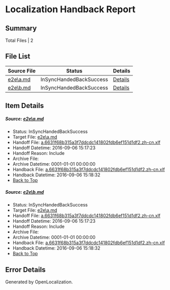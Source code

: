 # <a name='report-top'></a> Localization Handback Report

## Summary
 Total Files | 2

## File List
 Source File | Status | Details 
 ----------- | ------ | ------- 
 [e2e\a.md](https://github.com/OpenLocalizationTestOrg/ol-test0/blob/a72fcfa1e9d351cfe847c3a15ce311c9913c1823/e2e/a.md) | InSyncHandedBackSuccess | [Details](#d07589824d6fff582dd1f23f56e03783a03ed2a51)
 [e2e\b.md](https://github.com/OpenLocalizationTestOrg/ol-test0/blob/a72fcfa1e9d351cfe847c3a15ce311c9913c1823/e2e/b.md) | InSyncHandedBackSuccess | [Details](#d07589824d6fff582dd1f23f56e03783a03ed2a52)

## Item Details
##### <a name='d07589824d6fff582dd1f23f56e03783a03ed2a51'></a> Source: [e2e\a.md](https://github.com/OpenLocalizationTestOrg/ol-test0/blob/a72fcfa1e9d351cfe847c3a15ce311c9913c1823/e2e/a.md)
* Status: InSyncHandedBackSuccess
* Target File: [e2e\a.md](https://github.com/OpenLocalizationTestOrg/ol-test0-zhcn/blob/2e86bdc44699b1209d80cedc5904ec2c4ad29e1f/e2e/a.md)
* Handoff File: [a.6631f68b315a3f7ddcdc141802fdb6ef151d1df2.zh-cn.xlf](https://github.com/OpenLocalizationTestOrg/ol-test0-handoff/blob/7c297b59ab96e8fda20c44b947131789e8240884/ol-handoff/OpenLocalizationTestOrg/ol-test0-zhcn/ci/ht/a.6631f68b315a3f7ddcdc141802fdb6ef151d1df2.zh-cn.xlf)
* Handoff Datetime: 2016-09-06 15:17:23
* Handoff Reason: Include
* Archive File: 
* Archive Datetime: 0001-01-01 00:00:00
* Handback File: [a.6631f68b315a3f7ddcdc141802fdb6ef151d1df2.zh-cn.xlf](https://github.com/OpenLocalizationTestOrg/ol-test0-handback/blob/07ddf29de87a28a9bf2a5deef8ba8855c9c23456/ol-handback/OpenLocalizationTestOrg/ol-test0-zhcn/ci/ht/a.6631f68b315a3f7ddcdc141802fdb6ef151d1df2.zh-cn.xlf)
* Handback Datetime: 2016-09-06 15:18:32
* [Back to Top](#report-top)

##### <a name='d07589824d6fff582dd1f23f56e03783a03ed2a52'></a> Source: [e2e\b.md](https://github.com/OpenLocalizationTestOrg/ol-test0/blob/a72fcfa1e9d351cfe847c3a15ce311c9913c1823/e2e/b.md)
* Status: InSyncHandedBackSuccess
* Target File: [e2e\a.md](https://github.com/OpenLocalizationTestOrg/ol-test0-zhcn/blob/2e86bdc44699b1209d80cedc5904ec2c4ad29e1f/e2e/a.md)
* Handoff File: [a.6631f68b315a3f7ddcdc141802fdb6ef151d1df2.zh-cn.xlf](https://github.com/OpenLocalizationTestOrg/ol-test0-handoff/blob/7c297b59ab96e8fda20c44b947131789e8240884/ol-handoff/OpenLocalizationTestOrg/ol-test0-zhcn/ci/ht/a.6631f68b315a3f7ddcdc141802fdb6ef151d1df2.zh-cn.xlf)
* Handoff Datetime: 2016-09-06 15:17:23
* Handoff Reason: Include
* Archive File: 
* Archive Datetime: 0001-01-01 00:00:00
* Handback File: [a.6631f68b315a3f7ddcdc141802fdb6ef151d1df2.zh-cn.xlf](https://github.com/OpenLocalizationTestOrg/ol-test0-handback/blob/07ddf29de87a28a9bf2a5deef8ba8855c9c23456/ol-handback/OpenLocalizationTestOrg/ol-test0-zhcn/ci/ht/a.6631f68b315a3f7ddcdc141802fdb6ef151d1df2.zh-cn.xlf)
* Handback Datetime: 2016-09-06 15:18:32
* [Back to Top](#report-top)


## Error Details

Generated by OpenLocalization.
